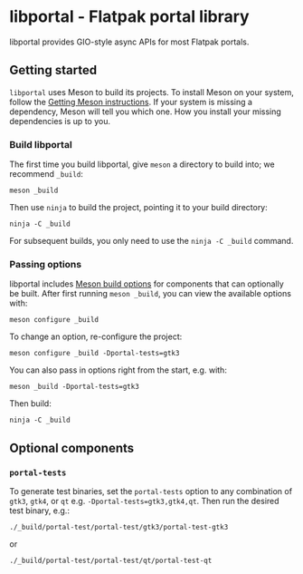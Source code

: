 libportal - Flatpak portal library
==================================

libportal provides GIO-style async APIs for most Flatpak portals.

## Getting started

`libportal` uses Meson to build its projects. To install Meson on your system,
follow the [Getting Meson instructions][1]. If your system is missing a
dependency, Meson will tell you which one. How you install your missing
dependencies is up to you.

### Build libportal

The first time you build libportal, give `meson` a directory to build into; we
recommend `_build`:

```
meson _build
```

Then use `ninja` to build the project, pointing it to your build directory:

```
ninja -C _build
```

For subsequent builds, you only need to use the `ninja -C _build` command.

### Passing options

libportal includes [Meson build options][2] for components that can optionally
be built. After first running `meson _build`, you can view the available options
with:

```
meson configure _build
```

To change an option, re-configure the project:

```
meson configure _build -Dportal-tests=gtk3
```

You can also pass in options right from the start, e.g. with:

```
meson _build -Dportal-tests=gtk3
```

Then build:

```
ninja -C _build
```

## Optional components

### `portal-tests`

To generate test binaries, set the `portal-tests` option to any combination of
`gtk3`, `gtk4`, or `qt` e.g. `-Dportal-tests=gtk3,gtk4,qt`. Then run the desired 
test binary, e.g.:

```
./_build/portal-test/portal-test/gtk3/portal-test-gtk3
```

or

```
./_build/portal-test/portal-test/qt/portal-test-qt
```

[1]: https://mesonbuild.com/Getting-meson.html
[2]: https://mesonbuild.com/Build-options.html#build-options
